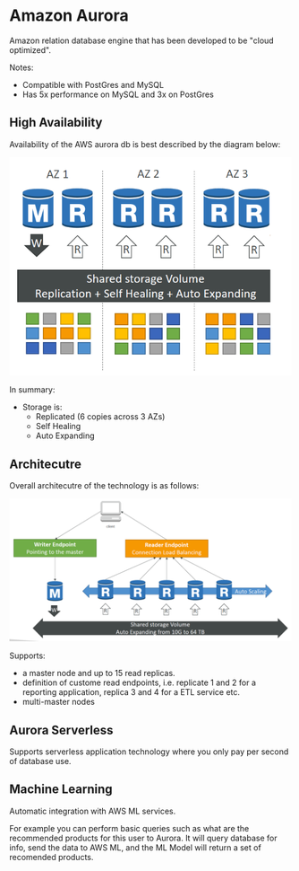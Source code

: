 # Amazon Aurora

Amazon relation database engine that has been developed to be "cloud optimized".

Notes:
- Compatible with PostGres and MySQL
- Has 5x performance on MySQL and 3x on PostGres

## High Availability

Availability of the AWS aurora db is best described by the diagram below:

![](./../../../img/aurora_design.png)

In summary: 
- Storage is: 
    - Replicated (6 copies across 3 AZs)
    - Self Healing
    - Auto Expanding

## Architecutre

Overall architecutre of the technology is as follows: 

![](./../../../img/aurora_client_access.png)

Supports:
- a master node and up to 15 read replicas.
- definition of custome read endpoints, i.e. replicate 1 and 2 for a reporting application, replica 3 and 4 for a ETL service etc.
- multi-master nodes

## Aurora Serverless

Supports serverless application technology where you only pay per second of database use.

## Machine Learning

Automatic integration with AWS ML services.

For example you can perform basic queries such as what are the recommended products for this user to Aurora. It will query database for info, send the data to AWS ML, and the ML Model will return a set of recomended products.